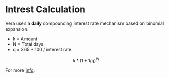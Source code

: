 # Intrest Calculation

Vera uses a **daily** compounding interest rate mechanism based on binomial expansion.

* k = Amount
* N = Total days
* q = 365 \* 100 / interest rate

$$
k * (1+1/q) ^ N
$$

For more [info](https://ethereum.stackexchange.com/a/10432).
